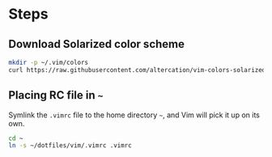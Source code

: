 # Steps

## Download Solarized color scheme

```sh
mkdir -p ~/.vim/colors
curl https://raw.githubusercontent.com/altercation/vim-colors-solarized/master/colors/solarized.vim -o ~/.vim/colors/solarized.vim
```

## Placing RC file in `~`

Symlink the `.vimrc` file to the home directory `~`, and Vim will pick it up on
its own.

```sh
cd ~
ln -s ~/dotfiles/vim/.vimrc .vimrc
```

